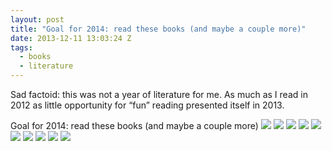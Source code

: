 ```yaml
---
layout: post
title: "Goal for 2014: read these books (and maybe a couple more)"
date: 2013-12-11 13:03:24 Z
tags:
  - books
  - literature
---
```

Sad factoid: this was not a year of literature for me. As much as I read in 2012 as little opportunity for “fun” reading presented itself in 2013.

Goal for 2014: read these books (and maybe a couple more)
![](/media/2013/12/69686016758_0.jpg)
![](/media/2013/12/69686016758_1.jpg)
![](/media/2013/12/69686016758_2.jpg)
![](/media/2013/12/69686016758_3.jpg)
![](/media/2013/12/69686016758_4.jpg)
![](/media/2013/12/69686016758_5.jpg)
![](/media/2013/12/69686016758_6.jpg)
![](/media/2013/12/69686016758_7.jpg)
![](/media/2013/12/69686016758_8.jpg)
![](/media/2013/12/69686016758_9.jpg)
